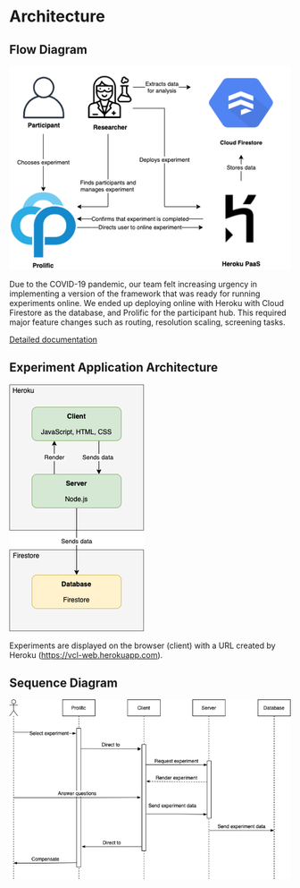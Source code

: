 # Architecture

## Flow Diagram

![Flow Diagram](image/flow_diagram.png)

Due to the COVID-19 pandemic, our team felt increasing urgency in implementing a version of the framework that was ready for running experiments online. We ended up deploying online with Heroku with Cloud Firestore as the database, and Prolific for the participant hub. This required major feature changes such as routing, resolution scaling, screening tasks. 

[Detailed documentation](https://docs.google.com/document/d/1221pq6_ehmMGN0F6CGLEhbQOaf9zoMEsmH3cXxXPJgs/edit?usp=sharing)


## Experiment Application Architecture

![Experiment Application Architecture](image/application_architecture.png)

Experiments are displayed on the browser (client) with a URL created by Heroku (<a href="https://vcl-web.herokuapp.com" target="_blank">https://vcl-web.herokuapp.com</a>).

## Sequence Diagram

![Sequence Diagram](image/sequence_diagram.png)